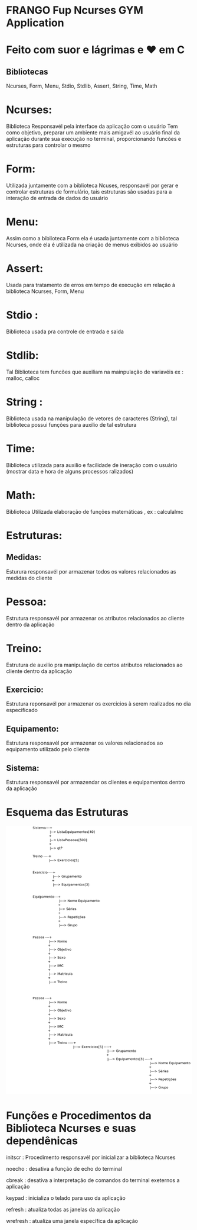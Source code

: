 
# FRANGO Fup Ncurses GYM Application

# Feito com suor e lágrimas e &hearts; em C

## Bibliotecas

Ncurses, Form, Menu, Stdio, Stdlib, Assert, String, Time, Math

# Ncurses:



Biblioteca Responsavél pela interface da aplicação com o usuário
Tem como objetivo, preparar um ambiente mais amigavél ao usuário final da aplicação durante sua execução no terminal, proporcionando funcões e estruturas
para controlar o mesmo

# Form:

Utilizada juntamente com a biblioteca Ncuses, responsavél por gerar e controlar estruturas de formulário, tais estruturas são usadas para a interação de entrada de dados do usuário

#  Menu:

Assim como a biblioteca Form ela é usada juntamente com a biblioteca Ncurses, onde ela é utilizada na criação de menus exibidos ao usuário

# Assert:

Usada para tratamento de erros em tempo de execução em relação à biblioteca Ncurses, Form, Menu

# Stdio :

Biblioteca usada pra controle de entrada e saida

# Stdlib:

Tal Biblioteca tem funcões que auxiliam na mainpulação de variavéis ex : malloc, calloc

# String :

Biblioteca usada na manipulação de vetores de caracteres (String), tal biblioteca possui funções para auxilio de tal estrutura

# Time:

Biblioteca  utilizada para auxilio e facilidade de ineração com o usuário (mostrar data e hora de alguns processos ralizados)

# Math:

Biblioteca Utilizada elaboração de funções matemáticas , ex : calculaImc

# Estruturas:

## Medidas:

Esturura responsavél por armazenar todos os valores relacionados as medidas do cliente

# Pessoa:

Estrutura responsavél por armazenar os atributos relacionados ao cliente dentro da aplicação

# Treino:

Estrutura de auxilio pra manipulação de certos atributos relacionados ao cliente dentro da aplicação

## Exercicio:

Estrutura reponsavél por armazenar os exercicios à serem realizados no dia especificado

## Equipamento:

Estrutura responsavél por armazenar os valores relacionados ao equipamento utilizado pelo cliente 

##  Sistema:

Estrutura responsavél por armazendar os clientes e equipamentos dentro da aplicação

# Esquema das Estruturas

<img src="Esquema.png">

# Funções e Procedimentos da Biblioteca Ncurses e suas dependênicas

initscr : Procedimento responsavél por inicializar a biblioteca Ncurses

noecho : desativa a função de echo do terminal

cbreak : desativa a interpretação de comandos do terminal exeternos a aplicação

keypad : inicializa o telado para uso da aplicação

refresh : atualiza todas as janelas da aplicação

wrefresh : atualiza uma janela especĩfica da aplicação
